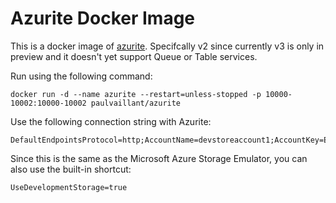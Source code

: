 Azurite Docker Image
====================

This is a docker image of [azurite](https://www.npmjs.com/package/azurite). Specifcally v2 since currently v3 is only in preview and it doesn't yet support Queue or Table services.

Run using the following command:

    docker run -d --name azurite --restart=unless-stopped -p 10000-10002:10000-10002 paulvaillant/azurite

Use the following connection string with Azurite:

    DefaultEndpointsProtocol=http;AccountName=devstoreaccount1;AccountKey=Eby8vdM02xNOcqFlqUwJPLlmEtlCDXJ1OUzFT50uSRZ6IFsuFq2UVErCz4I6tq/K1SZFPTOtr/KBHBeksoGMGw==;BlobEndpoint=http://127.0.0.1:10000/devstoreaccount1;TableEndpoint=http://127.0.0.1:10002/devstoreaccount1;QueueEndpoint=http://127.0.0.1:10001/devstoreaccount1;

Since this is the same as the Microsoft Azure Storage Emulator, you can also use the built-in shortcut:

    UseDevelopmentStorage=true
